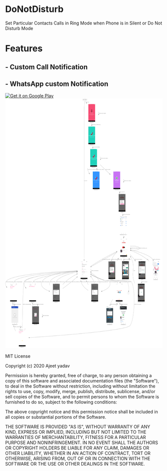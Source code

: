 # DoNotDisturb
Set Particular Contacts Calls in Ring Mode when Phone is in Silent  or Do Not  Disturb Mode  

# Features
  ## - Custom Call  Notification
  ## - WhatsApp custom Notification


<a href="https://play.google.com/store/apps/details?id=com.ak47.donotdisturb">
    <img alt="Get it on Google Play"
        height="80"
        src="https://play.google.com/intl/en_us/badges/images/generic/en_badge_web_generic.png" />
</a>


<img src="https://github.com/ajeetAk47/DoNotDisturb/blob/master/Robo_test.png" width="740" height="800">




MIT License

Copyright (c) 2020 Ajeet yadav

Permission is hereby granted, free of charge, to any person obtaining a copy
of this software and associated documentation files (the "Software"), to deal
in the Software without restriction, including without limitation the rights
to use, copy, modify, merge, publish, distribute, sublicense, and/or sell
copies of the Software, and to permit persons to whom the Software is
furnished to do so, subject to the following conditions:

The above copyright notice and this permission notice shall be included in all
copies or substantial portions of the Software.

THE SOFTWARE IS PROVIDED "AS IS", WITHOUT WARRANTY OF ANY KIND, EXPRESS OR
IMPLIED, INCLUDING BUT NOT LIMITED TO THE WARRANTIES OF MERCHANTABILITY,
FITNESS FOR A PARTICULAR PURPOSE AND NONINFRINGEMENT. IN NO EVENT SHALL THE
AUTHORS OR COPYRIGHT HOLDERS BE LIABLE FOR ANY CLAIM, DAMAGES OR OTHER
LIABILITY, WHETHER IN AN ACTION OF CONTRACT, TORT OR OTHERWISE, ARISING FROM,
OUT OF OR IN CONNECTION WITH THE SOFTWARE OR THE USE OR OTHER DEALINGS IN THE
SOFTWARE.
